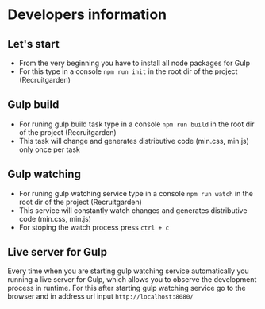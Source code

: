 # Developers information

## Let's start

- From the very beginning you have to install all node packages for Gulp
- For this type in a console `npm run init` in the root dir of the project (Recruitgarden)


## Gulp build

- For runing gulp build task type in a console `npm run build` in the root dir of the project (Recruitgarden)
- This task will change and generates distributive code (min.css, min.js) only once per task


## Gulp watching

- For runing gulp watching service type in a console `npm run watch` in the root dir of the project (Recruitgarden)
- This service will constantly watch changes and generates distributive code (min.css, min.js)
- For stoping the watch process press `ctrl + c`


## Live server for Gulp

Every time when you are starting gulp watching service automatically you running a live server for Gulp, which allows you to observe the development process in runtime. For this after starting gulp watching service go to the browser and in address url input `http://localhost:8080/`


